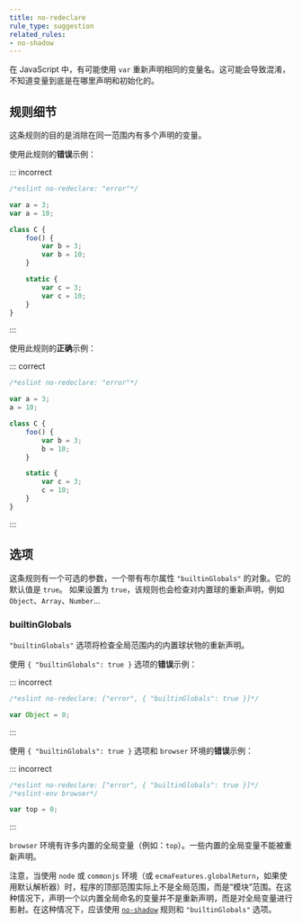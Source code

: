 ```yaml
---
title: no-redeclare
rule_type: suggestion
related_rules:
- no-shadow
---
```


在 JavaScript 中，有可能使用 `var` 重新声明相同的变量名。这可能会导致混淆，不知道变量到底是在哪里声明和初始化的。

## 规则细节

这条规则的目的是消除在同一范围内有多个声明的变量。

使用此规则的**错误**示例：

::: incorrect

```js
/*eslint no-redeclare: "error"*/

var a = 3;
var a = 10;

class C {
    foo() {
        var b = 3;
        var b = 10;
    }

    static {
        var c = 3;
        var c = 10;
    }
}
```

:::

使用此规则的**正确**示例：

::: correct

```js
/*eslint no-redeclare: "error"*/

var a = 3;
a = 10;

class C {
    foo() {
        var b = 3;
        b = 10;
    }

    static {
        var c = 3;
        c = 10;
    }
}

```

:::

## 选项

这条规则有一个可选的参数，一个带有布尔属性 `"builtinGlobals"` 的对象。它的默认值是 `true`。
如果设置为 `true`，该规则也会检查对内置球的重新声明，例如  `Object`、`Array`、`Number`...

### builtinGlobals

`"builtinGlobals"` 选项将检查全局范围内的内置球状物的重新声明。

使用 `{ "builtinGlobals": true }` 选项的**错误**示例：

::: incorrect

```js
/*eslint no-redeclare: ["error", { "builtinGlobals": true }]*/

var Object = 0;
```

:::

使用 `{ "builtinGlobals": true }` 选项和 `browser` 环境的**错误**示例：

::: incorrect

```js
/*eslint no-redeclare: ["error", { "builtinGlobals": true }]*/
/*eslint-env browser*/

var top = 0;
```

:::

`browser` 环境有许多内置的全局变量（例如：`top`）。一些内置的全局变量不能被重新声明。

注意，当使用 `node` 或 `commonjs` 环境（或 `ecmaFeatures.globalReturn`，如果使用默认解析器）时，程序的顶部范围实际上不是全局范围，而是“模块”范围。在这种情况下，声明一个以内置全局命名的变量并不是重新声明，而是对全局变量进行影射。在这种情况下，应该使用 [`no-shadow`](no-shadow) 规则和 `"builtinGlobals"` 选项。
